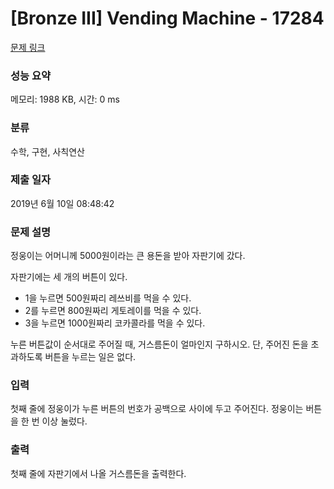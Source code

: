 # [Bronze III] Vending Machine - 17284 

[문제 링크](https://www.acmicpc.net/problem/17284) 

### 성능 요약

메모리: 1988 KB, 시간: 0 ms

### 분류

수학, 구현, 사칙연산

### 제출 일자

2019년 6월 10일 08:48:42

### 문제 설명

<p>정웅이는 어머니께 5000원이라는 큰 용돈을 받아 자판기에 갔다.</p>

<p>자판기에는 세 개의 버튼이 있다.</p>

<ul>
	<li>1을 누르면 500원짜리 레쓰비를 먹을 수 있다.</li>
	<li>2를 누르면 800원짜리 게토레이를 먹을 수 있다.</li>
	<li>3을 누르면 1000원짜리 코카콜라를 먹을 수 있다.</li>
</ul>

<p>누른 버튼값이 순서대로 주어질 때, 거스름돈이 얼마인지 구하시오. 단, 주어진 돈을 초과하도록 버튼을 누르는 일은 없다.</p>

### 입력 

 <p>첫째 줄에 정웅이가 누른 버튼의 번호가 공백으로 사이에 두고 주어진다. 정웅이는 버튼을 한 번 이상 눌렀다.</p>

### 출력 

 <p>첫째 줄에 자판기에서 나올 거스름돈을 출력한다.</p>

